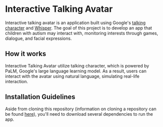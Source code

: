 # Interactive Talking Avatar
Interactive talking avatar is an application built using Google's [talking character](https://github.com/google/generative-ai-docs/tree/main/demos/palm/web/talking-character) and [Whisper](https://github.com/openai/whisper). The goal of this project is to develop an app that children with autism may interact with, monitoring interests through games, dialogue, and facial expressions.

## How it works
Interactive Talking Avatar utilize talking character, which is powered by PaLM, Google's large language learning model. As a result, users can interact with the avatar using natural language, simulating real-life interaction.

## Installation Guidelines
Aside from cloning this repository (information on cloning a repository can be found [here](https://docs.github.com/en/repositories/creating-and-managing-repositories/cloning-a-repository)), you'll need to download several dependencies to run the app.
